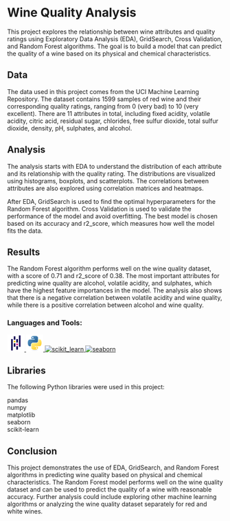
# Wine Quality Analysis 

This project explores the relationship between wine attributes and quality ratings using Exploratory Data Analysis (EDA), GridSearch, Cross Validation, and Random Forest algorithms. The goal is to build a model that can predict the quality of a wine based on its physical and chemical characteristics.

## Data
The data used in this project comes from the UCI Machine Learning Repository. The dataset contains 1599 samples of red wine and their corresponding quality ratings, ranging from 0 (very bad) to 10 (very excellent). There are 11 attributes in total, including fixed acidity, volatile acidity, citric acid, residual sugar, chlorides, free sulfur dioxide, total sulfur dioxide, density, pH, sulphates, and alcohol.

## Analysis
The analysis starts with EDA to understand the distribution of each attribute and its relationship with the quality rating. The distributions are visualized using histograms, boxplots, and scatterplots. The correlations between attributes are also explored using correlation matrices and heatmaps.

After EDA, GridSearch is used to find the optimal hyperparameters for the Random Forest algorithm. Cross Validation is used to validate the performance of the model and avoid overfitting. The best model is chosen based on its accuracy and r2_score, which measures how well the model fits the data.

## Results
The Random Forest algorithm performs well on the wine quality dataset, with a score of 0.71 and r2_score of 0.38. The most important attributes for predicting wine quality are alcohol, volatile acidity, and sulphates, which have the highest feature importances in the model. The analysis also shows that there is a negative correlation between volatile acidity and wine quality, while there is a positive correlation between alcohol and wine quality.

<h3 align="left">Languages and Tools:</h3>
<p align="left"> <a href="https://pandas.pydata.org/" target="_blank" rel="noreferrer"> <img src="https://raw.githubusercontent.com/devicons/devicon/2ae2a900d2f041da66e950e4d48052658d850630/icons/pandas/pandas-original.svg" alt="pandas" width="40" height="40"/> </a> <a href="https://www.python.org" target="_blank" rel="noreferrer"> <img src="https://raw.githubusercontent.com/devicons/devicon/master/icons/python/python-original.svg" alt="python" width="40" height="40"/> </a> <a href="https://scikit-learn.org/" target="_blank" rel="noreferrer"> <img src="https://upload.wikimedia.org/wikipedia/commons/0/05/Scikit_learn_logo_small.svg" alt="scikit_learn" width="40" height="40"/> </a> <a href="https://seaborn.pydata.org/" target="_blank" rel="noreferrer"> <img src="https://seaborn.pydata.org/_images/logo-mark-lightbg.svg" alt="seaborn" width="40" height="40"/> </a> </p>

## Libraries
The following Python libraries were used in this project:

pandas\
numpy\
matplotlib\
seaborn\
scikit-learn

## Conclusion
This project demonstrates the use of EDA, GridSearch, and Random Forest algorithms in predicting wine quality based on physical and chemical characteristics. The Random Forest model performs well on the wine quality dataset and can be used to predict the quality of a wine with reasonable accuracy. Further analysis could include exploring other machine learning algorithms or analyzing the wine quality dataset separately for red and white wines.

